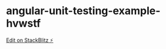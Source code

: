 # angular-unit-testing-example-hvwstf

[Edit on StackBlitz ⚡️](https://stackblitz.com/edit/angular-unit-testing-example-hvwstf)